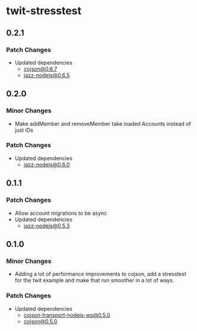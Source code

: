 # twit-stresstest

## 0.2.1

### Patch Changes

- Updated dependencies
  - cojson@0.6.7
  - jazz-nodejs@0.6.5

## 0.2.0

### Minor Changes

- Make addMember and removeMember take loaded Accounts instead of just IDs

### Patch Changes

- Updated dependencies
  - jazz-nodejs@0.6.0

## 0.1.1

### Patch Changes

- Allow account migrations to be async
- Updated dependencies
  - jazz-nodejs@0.5.3

## 0.1.0

### Minor Changes

- Adding a lot of performance improvements to cojson, add a stresstest for the twit example and make that run smoother in a lot of ways.

### Patch Changes

- Updated dependencies
  - cojson-transport-nodejs-ws@0.5.0
  - cojson@0.5.0
